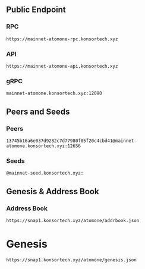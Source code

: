 ## Public Endpoint

### RPC
```
https://mainnet-atomone-rpc.konsortech.xyz
```

### API
```
https://mainnet-atomone-api.konsortech.xyz
```

### gRPC
```
mainnet-atomone.konsortech.xyz:12090
```


## Peers and Seeds

### Peers
```
13745b16a6e037d9282c7d77980f05f20c4cbd41@mainnet-atomone.konsortech.xyz:12656
```

### Seeds
```
@mainnet-seed.konsortech.xyz:
```

## Genesis & Address Book

### Address Book
```
https://snap1.konsortech.xyz/atomone/addrbook.json
```

# Genesis
```
https://snap1.konsortech.xyz/atomone/genesis.json
```
